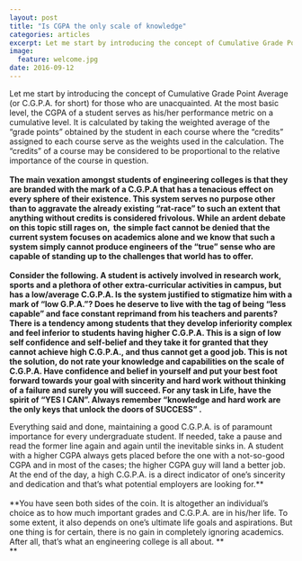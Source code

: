 ```yaml
---
layout: post
title: "Is CGPA the only scale of knowledge"
categories: articles
excerpt: Let me start by introducing the concept of Cumulative Grade Point Average (or C.G.P.A. for short) for those who are unacquainted.
image: 
  feature: welcome.jpg
date: 2016-09-12
---
```



<span id="internal-source-marker_0.705673435004428"
class="anchor"></span>Let me start by introducing the concept of
Cumulative Grade Point Average (or C.G.P.A. for short) for those who are
unacquainted. At the most basic level, the CGPA of a student serves as
his/her performance metric on a cumulative level. It is calculated by
taking the weighted average of the “grade points” obtained by the
student in each course where the “credits” assigned to each course serve
as the weights used in the calculation. The “credits” of a course may be
considered to be proportional to the relative importance of the course
in question.**\
\
**The main vexation amongst students of engineering colleges is that
they are branded with the mark of a C.G.P.A that has a tenacious effect
on every sphere of their existence. This system serves no purpose other
than to aggravate the already existing “rat-race” to such an extent that
anything without credits is considered frivolous. While an ardent debate
on this topic still rages on,  the simple fact cannot be denied that the
current system focuses on academics alone and we know that such a system
simply cannot produce engineers of the “true” sense who are capable of
standing up to the challenges that world has to offer.**\
\
**Consider the following. A student is actively involved in research
work, sports and a plethora of other extra-curricular activities in
campus, but has a low/average C.G.P.A. Is the system justified to
stigmatize him with a mark of “low G.P.A.”? Does he deserve to live with
the tag of being “less capable” and face constant reprimand from his
teachers and parents?**\
There is a tendency among students that they develop inferiority complex
and feel inferior to students having higher C.G.P.A. This is a sign of
low self confidence and self-belief and they take it for granted that
they cannot achieve high C.G.P.A., and thus cannot get a good job. This
is not the solution, do not rate your knowledge and capabilities on the
scale of C.G.P.A. Have confidence and belief in yourself and put your
best foot forward towards your goal with sincerity and hard work without
thinking of a failure and surely you will succeed. For any task in Life,
have the spirit of “YES I CAN”. Always remember “knowledge and hard work
are the only keys that unlock the doors of SUCCESS” .**

Everything said and done, maintaining a good C.G.P.A. is of paramount
importance for every undergraduate student. If needed, take a pause and
read the former line again and again until the inevitable sinks in. A
student with a higher CGPA always gets placed before the one with a
not-so-good CGPA and in most of the cases; the higher CGPA guy will land
a better job. At the end of the day, a high C.G.P.A. is a direct
indicator of one’s sincerity and dedication and that’s what potential
employers are looking for.**\
\
**You have seen both sides of the coin. It is altogether an individual’s
choice as to how much important grades and C.G.P.A. are in his/her life.
To some extent, it also depends on one’s ultimate life goals and
aspirations. But one thing is for certain, there is no gain in
completely ignoring academics. After all, that’s what an engineering
college is all about. **\
**
